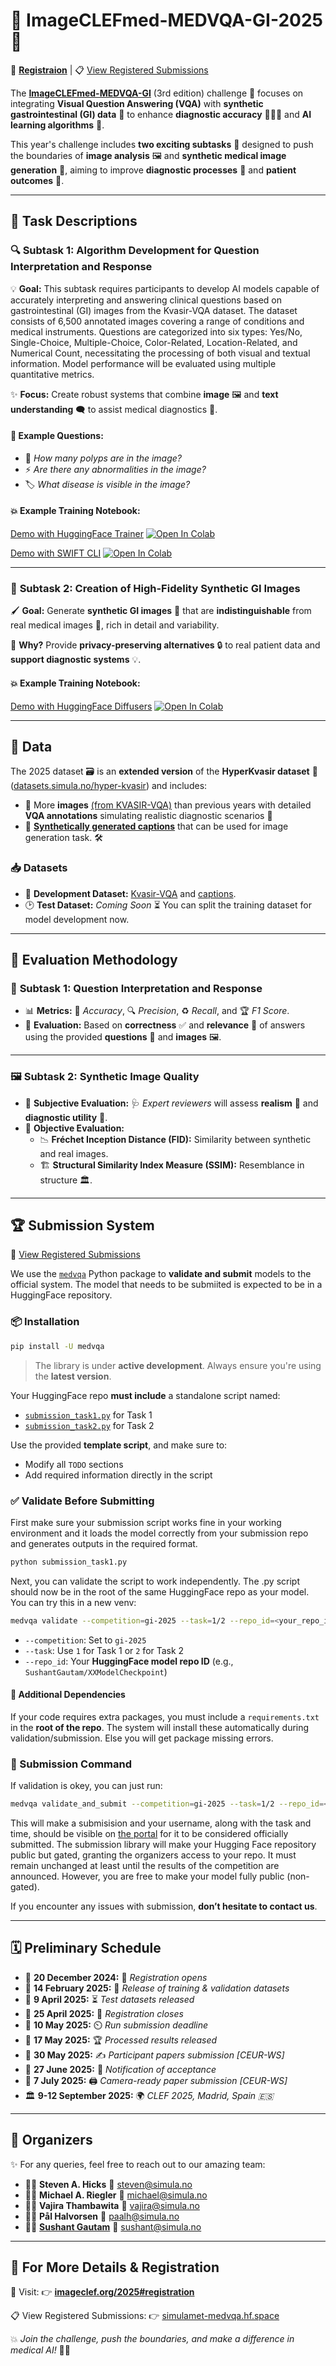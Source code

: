 # 🌟 **ImageCLEFmed-MEDVQA-GI-2025** 🌟

📝 [**Registraion**](https://www.imageclef.org/2025#registration) | 📋 [View Registered Submissions](https://simulamet-medvqa.hf.space)

The [**ImageCLEFmed-MEDVQA-GI**](https://www.imageclef.org/2025/medical/vqa) (3rd edition) challenge 🔬 focuses on integrating **Visual Question Answering (VQA)** with **synthetic gastrointestinal (GI) data** 🏥 to enhance **diagnostic accuracy** 🏃‍♂️💡 and **AI learning algorithms** 🤖.  

This year's challenge includes **two exciting subtasks** 🚀 designed to push the boundaries of **image analysis** 🖼️ and **synthetic medical image generation** 🧬, aiming to improve **diagnostic processes** 🏨 and **patient outcomes** 💖.

---

## 🎯 **Task Descriptions**  

### 🔍 **Subtask 1: Algorithm Development for Question Interpretation and Response**  
💡 **Goal:** This subtask requires participants to develop AI models capable of accurately interpreting and answering clinical questions based on gastrointestinal (GI) images from the Kvasir-VQA dataset. The dataset consists of 6,500 annotated images covering a range of conditions and medical instruments. Questions are categorized into six types: Yes/No, Single-Choice, Multiple-Choice, Color-Related, Location-Related, and Numerical Count, necessitating the processing of both visual and textual information. Model performance will be evaluated using multiple quantitative metrics. 

✨ **Focus:** Create robust systems that combine **image** 🖼️ and **text understanding** 🗨️ to assist medical diagnostics 🏨.

#### 💬 **Example Questions:**  
- 🔢 *How many polyps are in the image?*  
- ⚡ *Are there any abnormalities in the image?*  
- 🏷️ *What disease is visible in the image?*  


#### 💥 Example Training Notebook: 
[Demo with HuggingFace Trainer](https://github.com/simula/ImageCLEFmed-MEDVQA-GI-2025/blob/main/Task_1_Sample_Notebook.ipynb)
<a target="_blank" href="https://colab.research.google.com/github/simula/ImageCLEFmed-MEDVQA-GI-2025/blob/main/Task_1_Sample_Notebook.ipynb">
    <img src="https://colab.research.google.com/assets/colab-badge.svg" alt="Open In Colab"/>
</a>
  
[Demo with SWIFT CLI](https://github.com/simula/ImageCLEFmed-MEDVQA-GI-2025/blob/main/Task_1_with_ms_swift_Sample_Notebook.ipynb)
<a target="_blank" href="https://colab.research.google.com/github/simula/ImageCLEFmed-MEDVQA-GI-2025/blob/main/Task_1_with_ms_swift_Sample_Notebook.ipynb">
    <img src="https://colab.research.google.com/assets/colab-badge.svg" alt="Open In Colab"/>
  </a>

---

### 🎨 **Subtask 2: Creation of High-Fidelity Synthetic GI Images**  
🖌️ **Goal:** Generate **synthetic GI images** 🧬 that are **indistinguishable** from real medical images 🏥, rich in detail and variability.  

🌱 **Why?** Provide **privacy-preserving alternatives** 🔒 to real patient data and **support diagnostic systems** 💡.
#### 💥 Example Training Notebook: 

[Demo with HuggingFace Diffusers](https://github.com/simula/ImageCLEFmed-MEDVQA-GI-2025/blob/main/Task_2_with_diffusers_Sample_Notebook.ipynb)
<a target="_blank" href="https://github.com/simula/ImageCLEFmed-MEDVQA-GI-2025/blob/main/Task_2_with_diffusers_Sample_Notebook.ipynb">
  <img src="https://colab.research.google.com/assets/colab-badge.svg" alt="Open In Colab"/>
</a>

---

## 📂 **Data**  
The 2025 dataset 🗃️ is an **extended version** of the **HyperKvasir dataset** 🔗 ([datasets.simula.no/hyper-kvasir](https://datasets.simula.no/hyper-kvasir)) and includes:
- 🏥 More **images** [(from KVASIR-VQA)](https://datasets.simula.no/kvasir-vqa/) than previous years with detailed **VQA annotations** simulating realistic diagnostic scenarios  📝  
- 🎯 [**Synthetically generated captions**](https://raw.githubusercontent.com/simula/ImageCLEFmed-MEDVQA-GI-2025/refs/heads/main/kvasir-captions.json) that can be used for image generation task. 🛠️   

### 📥 **Datasets**  
- 🏃 **Development Dataset:** [Kvasir-VQA](https://huggingface.co/datasets/SimulaMet-HOST/Kvasir-VQA) and [captions](https://raw.githubusercontent.com/simula/ImageCLEFmed-MEDVQA-GI-2025/refs/heads/main/kvasir-captions.json).
- 🕑 **Test Dataset:** *Coming Soon* ⏳  You can split the training dataset for model development now.

---

## 🧪 **Evaluation Methodology**  

### 🏃 **Subtask 1: Question Interpretation and Response**  
- 📊 **Metrics:** 🎯 *Accuracy*, 🔍 *Precision*, ♻️ *Recall*, and 🏆 *F1 Score*.  
- 📜 **Evaluation:** Based on **correctness** ✅ and **relevance** 📝 of answers using the provided **questions** 💬 and **images** 🖼️.

---

### 🖼️ **Subtask 2: Synthetic Image Quality**  
- 👀 **Subjective Evaluation:** 🩺 *Expert reviewers* will assess **realism** 🌟 and **diagnostic utility** 🏥.  
- 🎯 **Objective Evaluation:**  
  - 📉 **Fréchet Inception Distance (FID):** Similarity between synthetic and real images.  
  - 🏗️ **Structural Similarity Index Measure (SSIM):** Resemblance in structure 🏛️.
---

## 🏆 **Submission System**  
🚀 [View Registered Submissions](https://simulamet-medvqa.hf.space)

We use the [`medvqa`](https://pypi.org/project/medvqa/) Python package to **validate and submit** models to the official system.
The model that needs to be submiited is expected to be in a HuggingFace repository.

### 📦 Installation  
```bash
pip install -U medvqa
```
> The library is under **active development**. Always ensure you're using the **latest version**.

Your HuggingFace repo **must include** a standalone script named:
- [`submission_task1.py`](https://raw.githubusercontent.com/SushantGautam/MedVQA/refs/heads/main/medvqa/submission_samples/gi-2025/submission_task1.py) for Task 1  
- [`submission_task2.py`](https://raw.githubusercontent.com/SushantGautam/MedVQA/refs/heads/main/medvqa/submission_samples/gi-2025/submission_task2.py) for Task 2  

Use the provided **template script**, and make sure to:
- Modify all `TODO` sections  
- Add required information directly in the script

### ✅ Validate Before Submitting  
First make sure your submission script works fine in your working environment and it loads the model correctly from your submission repo and generates outputs in the required format.

```bash
python submission_task1.py
```

Next, you can validate the script to work independently. The .py script should now be in the root of the same HuggingFace repo as your model. You can try this in a new venv:
```bash
medvqa validate --competition=gi-2025 --task=1/2 --repo_id=<your_repo_id>
```
- `--competition`: Set to `gi-2025`
- `--task`: Use `1` for Task 1 or `2` for Task 2  
- `--repo_id`: Your **HuggingFace model repo ID** (e.g., `SushantGautam/XXModelCheckpoint`)

#### 📄 Additional Dependencies  
If your code requires extra packages, you must include a `requirements.txt` in the **root of the repo**. The system will install these automatically during validation/submission.
Else you will get package missing errors.

### 🚀 Submission Command  
If validation is okey, you can just run:
```bash
medvqa validate_and_submit --competition=gi-2025 --task=1/2 --repo_id=<your_repo_id>
```
This will make a submisision and your username, along with the task and time, should be visible on [the portal](https://simulamet-medvqa.hf.space) for it to be considered officially submitted.
The submission library will make your Hugging Face repository public but gated, granting the organizers access to your repo.
It must remain unchanged at least until the results of the competition are announced. However, you are free to make your model fully public (non-gated). 

If you encounter any issues with submission, **don’t hesitate to contact us**.

---

## 🗓️ **Preliminary Schedule**  

- 📅 **20 December 2024:** 📝 *Registration opens*  
- 📅 **14 February 2025:** 🏃 *Release of training & validation datasets*  
- 📅 **9 April 2025:** ⏳ *Test datasets released*  
- 📅 **25 April 2025:** 🚪 *Registration closes*  
- 📅 **10 May 2025:** ⏲️ *Run submission deadline*  
- 📅 **17 May 2025:** 🏆 *Processed results released*  
- 📅 **30 May 2025:** ✍️ *Participant papers submission [CEUR-WS]*  
- 📅 **27 June 2025:** 💌 *Notification of acceptance*  
- 📅 **7 July 2025:** 🖨️ *Camera-ready paper submission [CEUR-WS]*  
- 🏛️ **9-12 September 2025:** 🌍 *CLEF 2025, Madrid, Spain 🇪🇸*  

---

## 💼 **Organizers**  
✨ For any queries, feel free to reach out to our amazing team:  
- 👨‍🔬 **Steven A. Hicks** 📧 [steven@simula.no](mailto:steven@simula.no)  
- 🧑‍💻 **Michael A. Riegler** 📧 [michael@simula.no](mailto:michael@simula.no)  
- 🧑‍🔬 **Vajira Thambawita** 📧 [vajira@simula.no](mailto:vajira@simula.no)  
- 👨‍🏫 **Pål Halvorsen** 📧 [paalh@simula.no](mailto:paalh@simula.no)  
- 🧑‍🎓 **[Sushant Gautam](http://sushant.info.np)** 📧 [sushant@simula.no](mailto:sushant@simula.no)  

---

## 🔗 **For More Details & Registration**  
📝 Visit:  👉 [**imageclef.org/2025#registration**](https://www.imageclef.org/2025#registration) 

📋 View Registered Submissions: 👉 [simulamet-medvqa.hf.space](https://simulamet-medvqa.hf.space)


💥 *Join the challenge, push the boundaries, and make a difference in medical AI!* 🚀🧬
